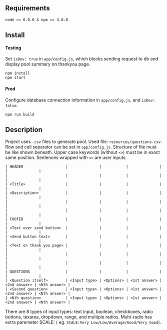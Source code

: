 ## Requirements
`node >= 6.0.0 & npm >= 3.8.0`

## Install
#### Testing
Set `isDev: true` in `app/config.js`, which blocks sending request to db and display pool summary on thankyou page.
```
npm install
npm start
```

#### Prod
Configure database connection information in `app/config.js`, and `isDev: false`.
```
npm run build
```

## Description
Project uses `.csv` files to generate pool. Used file: `resources/questions.csv`. Row and cell separator can be set in `app/config.js`.
Structure of file must be like shown beneath. Upper case keywords (without `<>`) must be in exact same position. Sentences wrapped with `<>` are user inputs.


```
| HEADER                   |              |           |              |              |              |
|                          |              |           |              |              |              |
| <Title>                  |              |           |              |              |              |
| <Description>            |              |           |              |              |              |
|                          |              |           |              |              |              |
|                          |              |           |              |              |              |
| FOOTER                   |              |           |              |              |              |
| <Text over send button>  |              |           |              |              |              |
| <Send button text>       |              |           |              |              |              |
| <Text on thank you page> |              |           |              |              |              |
|                          |              |           |              |              |              |
|                          |              |           |              |              |              |
| QUESTIONS                |              |           |              |              |              |
| <Question itself>        | <Input type> | <Options> | <1st answer> | <2nd answer> | <Nth answer> |
| <Second question>        | <Input type> | <Options> | <1st answer> | <2nd answer> | <Nth answer> |
| <Nth question>           | <Input type> | <Options> | <1st answer> | <2nd answer> | <Nth answer> |
```

There are 8 types of input types: text input, boolean, checkboxes, radio buttons, texarea, dropdown, range, and multiple radios. Multi-radio has extra paremeter SCALE: ( eg. `SCALE:Very Low/Low/Average/Good/Very Good`).